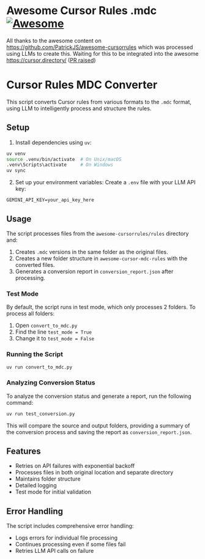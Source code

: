 # Awesome Cursor Rules .mdc [![Awesome](https://cdn.rawgit.com/sindresorhus/awesome/d7305f38d29fed78fa85652e3a63e154dd8e8829/media/badge.svg)](https://github.com/sindresorhus/awesome)

All thanks to the awesome content on https://github.com/PatrickJS/awesome-cursorrules which was processed using LLMs to create this. Waiting for this to be integrated into the awesome https://cursor.directory/ ([PR raised](https://github.com/PatrickJS/awesome-cursorrules/pull/60))


# Cursor Rules MDC Converter

This script converts Cursor rules from various formats to the `.mdc` format, using LLM to intelligently process and structure the rules.

## Setup

1. Install dependencies using `uv`:
```bash
uv venv
source .venv/bin/activate  # On Unix/macOS
.venv\Scripts\activate     # On Windows
uv sync
```

2. Set up your environment variables:
Create a `.env` file with your LLM API key:
```
GEMINI_API_KEY=your_api_key_here
```

## Usage

The script processes files from the `awesome-cursorrules/rules` directory and:
1. Creates `.mdc` versions in the same folder as the original files.
2. Creates a new folder structure in `awesome-cursor-mdc-rules` with the converted files.
3. Generates a conversion report in `conversion_report.json` after processing.

### Test Mode

By default, the script runs in test mode, which only processes 2 folders. To process all folders:

1. Open `convert_to_mdc.py`
2. Find the line `test_mode = True`
3. Change it to `test_mode = False`

### Running the Script

```bash
uv run convert_to_mdc.py
```

### Analyzing Conversion Status

To analyze the conversion status and generate a report, run the following command:

```bash
uv run test_conversion.py
```

This will compare the source and output folders, providing a summary of the conversion process and saving the report as `conversion_report.json`.

## Features

- Retries on API failures with exponential backoff
- Processes files in both original location and separate directory
- Maintains folder structure
- Detailed logging
- Test mode for initial validation

## Error Handling

The script includes comprehensive error handling:
- Logs errors for individual file processing
- Continues processing even if some files fail
- Retries LLM API calls on failure
